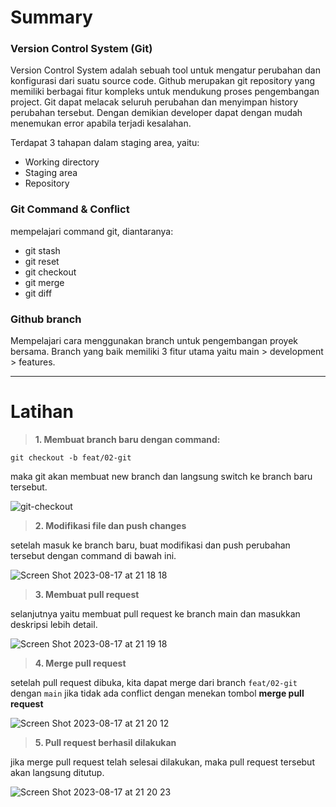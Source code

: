 # Summary

### Version Control System (Git)

Version Control System adalah sebuah tool untuk mengatur perubahan dan konfigurasi dari suatu source code. Github merupakan git repository yang memiliki berbagai fitur kompleks untuk mendukung proses pengembangan project. Git dapat melacak seluruh perubahan dan menyimpan history perubahan tersebut. Dengan demikian developer dapat dengan mudah menemukan error apabila terjadi kesalahan.

Terdapat 3 tahapan dalam staging area, yaitu:

- Working directory
- Staging area
- Repository

### Git Command & Conflict

mempelajari command git, diantaranya:

- git stash
- git reset
- git checkout
- git merge
- git diff

### Github branch

Mempelajari cara menggunakan branch untuk pengembangan proyek bersama. Branch yang baik memiliki 3 fitur utama yaitu main > development > features.

***

# Latihan

>**1. Membuat branch baru dengan command:**
```
git checkout -b feat/02-git
```
maka git akan membuat new branch dan langsung switch ke branch baru tersebut.

![git-checkout](/screenshots/git-checkout.png)


>**2. Modifikasi file dan push changes**

setelah masuk ke branch baru, buat modifikasi dan push perubahan tersebut dengan command di bawah ini.

![Screen Shot 2023-08-17 at 21 18 18](https://github.com/amorazl/react_alfhiyana/assets/107467634/fa1e9e36-c4a5-461e-8f9b-92bba96d7d34)


>**3. Membuat pull request**

selanjutnya yaitu membuat pull request ke branch main dan masukkan deskripsi lebih detail.

![Screen Shot 2023-08-17 at 21 19 18](https://github.com/amorazl/react_alfhiyana/assets/107467634/1c979064-413d-4e48-9189-5a4186253546)


>**4. Merge pull request**

setelah pull request dibuka, kita dapat merge dari branch ```feat/02-git``` dengan ```main``` jika tidak ada conflict dengan menekan tombol **merge pull request**

![Screen Shot 2023-08-17 at 21 20 12](https://github.com/amorazl/react_alfhiyana/assets/107467634/2bf79e69-c06b-4213-a74a-4dc4e8daad80)


>**5. Pull request berhasil dilakukan**

jika merge pull request telah selesai dilakukan, maka pull request tersebut akan langsung ditutup. 

![Screen Shot 2023-08-17 at 21 20 23](https://github.com/amorazl/react_alfhiyana/assets/107467634/e0bb6988-e6c9-40b6-8c0c-4ea22d9cdd1d)
